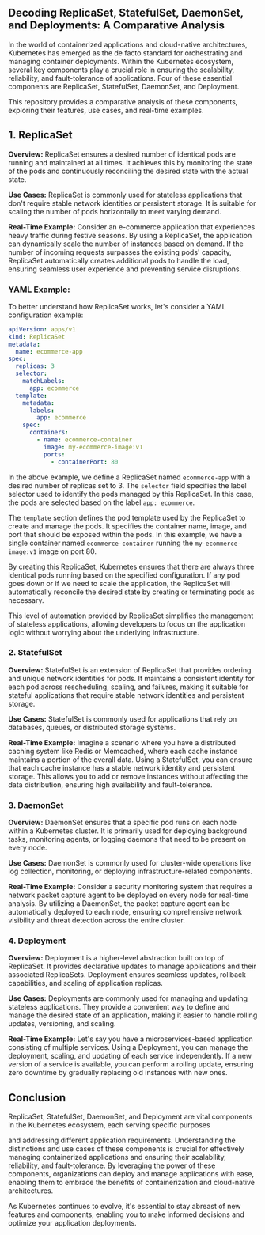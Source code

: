 ## Decoding ReplicaSet, StatefulSet, DaemonSet, and Deployments: A Comparative Analysis

In the world of containerized applications and cloud-native architectures, Kubernetes has emerged as the de facto standard for orchestrating and managing container deployments. Within the Kubernetes ecosystem, several key components play a crucial role in ensuring the scalability, reliability, and fault-tolerance of applications. Four of these essential components are ReplicaSet, StatefulSet, DaemonSet, and Deployment. 

This repository provides a comparative analysis of these components, exploring their features, use cases, and real-time examples.

## 1. ReplicaSet

**Overview:** ReplicaSet ensures a desired number of identical pods are running and maintained at all times. It achieves this by monitoring the state of the pods and continuously reconciling the desired state with the actual state.

**Use Cases:** ReplicaSet is commonly used for stateless applications that don't require stable network identities or persistent storage. It is suitable for scaling the number of pods horizontally to meet varying demand.

**Real-Time Example:** Consider an e-commerce application that experiences heavy traffic during festive seasons. By using a ReplicaSet, the application can dynamically scale the number of instances based on demand. If the number of incoming requests surpasses the existing pods' capacity, ReplicaSet automatically creates additional pods to handle the load, ensuring seamless user experience and preventing service disruptions.

### YAML Example:

To better understand how ReplicaSet works, let's consider a YAML configuration example:

```yaml
apiVersion: apps/v1
kind: ReplicaSet
metadata:
  name: ecommerce-app
spec:
  replicas: 3
  selector:
    matchLabels:
      app: ecommerce
  template:
    metadata:
      labels:
        app: ecommerce
    spec:
      containers:
        - name: ecommerce-container
          image: my-ecommerce-image:v1
          ports:
            - containerPort: 80
```

In the above example, we define a ReplicaSet named `ecommerce-app` with a desired number of replicas set to 3. The `selector` field specifies the label selector used to identify the pods managed by this ReplicaSet. In this case, the pods are selected based on the label `app: ecommerce`.

The `template` section defines the pod template used by the ReplicaSet to create and manage the pods. It specifies the container name, image, and port that should be exposed within the pods. In this example, we have a single container named `ecommerce-container` running the `my-ecommerce-image:v1` image on port 80.

By creating this ReplicaSet, Kubernetes ensures that there are always three identical pods running based on the specified configuration. If any pod goes down or if we need to scale the application, the ReplicaSet will automatically reconcile the desired state by creating or terminating pods as necessary.

This level of automation provided by ReplicaSet simplifies the management of stateless applications, allowing developers to focus on the application logic without worrying about the underlying infrastructure.

### 2. StatefulSet
**Overview:** StatefulSet is an extension of ReplicaSet that provides ordering and unique network identities for pods. It maintains a consistent identity for each pod across rescheduling, scaling, and failures, making it suitable for stateful applications that require stable network identities and persistent storage.

**Use Cases:** StatefulSet is commonly used for applications that rely on databases, queues, or distributed storage systems.

**Real-Time Example:** Imagine a scenario where you have a distributed caching system like Redis or Memcached, where each cache instance maintains a portion of the overall data. Using a StatefulSet, you can ensure that each cache instance has a stable network identity and persistent storage. This allows you to add or remove instances without affecting the data distribution, ensuring high availability and fault-tolerance.

### 3. DaemonSet
**Overview:** DaemonSet ensures that a specific pod runs on each node within a Kubernetes cluster. It is primarily used for deploying background tasks, monitoring agents, or logging daemons that need to be present on every node.

**Use Cases:** DaemonSet is commonly used for cluster-wide operations like log collection, monitoring, or deploying infrastructure-related components.

**Real-Time Example:** Consider a security monitoring system that requires a network packet capture agent to be deployed on every node for real-time analysis. By utilizing a DaemonSet, the packet capture agent can be automatically deployed to each node, ensuring comprehensive network visibility and threat detection across the entire cluster.

### 4. Deployment
**Overview:** Deployment is a higher-level abstraction built on top of ReplicaSet. It provides declarative updates to manage applications and their associated ReplicaSets. Deployment ensures seamless updates, rollback capabilities, and scaling of application replicas.

**Use Cases:** Deployments are commonly used for managing and updating stateless applications. They provide a convenient way to define and manage the desired state of an application, making it easier to handle rolling updates, versioning, and scaling.

**Real-Time Example:** Let's say you have a microservices-based application consisting of multiple services. Using a Deployment, you can manage the deployment, scaling, and updating of each service independently. If a new version of a service is available, you can perform a rolling update, ensuring zero downtime by gradually replacing old instances with new ones.

## Conclusion
ReplicaSet, StatefulSet, DaemonSet, and Deployment are vital components in the Kubernetes ecosystem, each serving specific purposes

 and addressing different application requirements. Understanding the distinctions and use cases of these components is crucial for effectively managing containerized applications and ensuring their scalability, reliability, and fault-tolerance. By leveraging the power of these components, organizations can deploy and manage applications with ease, enabling them to embrace the benefits of containerization and cloud-native architectures.

As Kubernetes continues to evolve, it's essential to stay abreast of new features and components, enabling you to make informed decisions and optimize your application deployments.